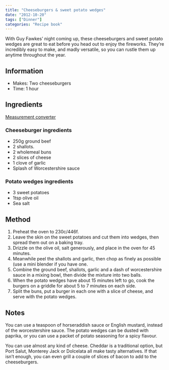 ```yaml
---
title: "Cheeseburgers & sweet potato wedges"
date: "2012-10-20"
tags: ["Dinner"]
categories: "Recipe book"
---
```


With Guy Fawkes’ night coming up, these cheeseburgers and sweet potato wedges are great to eat before you head out to enjoy the fireworks. They’re incredibly easy to make, and madly versatile, so you can rustle them up anytime throughout the year.

## Information

* Makes: Two cheeseburgers
* Time: 1 hour

## Ingredients

[Measurement converter](https://www.unitconverters.net/)

### Cheeseburger ingredients

* 250g ground beef
* 2 shallots.
* 2 wholemeal buns
* 2 slices of cheese
* 1 clove of garlic
* Splash of Worcestershire sauce

### Potato wedges ingredients

* 3 sweet potatoes
* 1tsp olive oil
* Sea salt

## Method

1. Preheat the oven to 230c/446f.
2. Leave the skin on the sweet potatoes and cut them into wedges, then spread them out on a baking tray.
3. Drizzle on the olive oil, salt generously, and place in the oven for 45 minutes.
4. Meanwhile peel the shallots and garlic, then chop as finely as possible (use a mini blender if you have one.
5. Combine the ground beef, shallots, garlic and a dash of worcestershire sauce in a mixing bowl, then divide the mixture into two balls.
6. When the potato wedges have about 15 minutes left to go, cook the burgers on a griddle for about 5 to 7 minutes on each side.
7. Split the buns, put a burger in each one with a slice of cheese, and serve with the potato wedges.

## Notes

You can use a teaspoon of horseraddish sauce or English mustard, instead of the worcestershire sauce. The potato wedges can be dusted with paprika, or you can use a packet of potato seasoning for a spicy flavour.

You can use almost any kind of cheese. Cheddar is a traditional option, but Port Salut, Monterey Jack or Dolcelata all make tasty alternatives. If that isn’t enough, you can even grill a couple of slices of bacon to add to the cheeseburgers.
